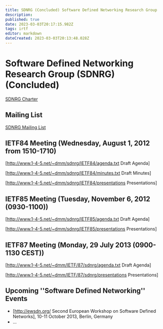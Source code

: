 ```yaml
---
title: SDNRG (Concluded) Software Defined Networking Research Group 
description: 
published: true
date: 2023-03-03T20:17:15.982Z
tags: irtf
editor: markdown
dateCreated: 2023-03-03T20:13:48.028Z
---
```


# Software Defined Networking Research Group (SDNRG) (Concluded)

[SDNRG Charter](https://irtf.org/concluded/sdnrg) 

## Mailing List 
[SDNRG Mailing List](https://mailarchive.ietf.org/arch/browse/sdn/)

## IETF84  Meeting (Wednesday, August 1, 2012 from 1510-1710) 

[http://www.1-4-5.net/~dmm/sdnrg/IETF84/agenda.txt Draft Agenda]

[http://www.1-4-5.net/~dmm/sdnrg/IETF84/minutes.txt Draft Minutes]

[http://www.1-4-5.net/~dmm/sdnrg/IETF84/presentations Presentations]


## IETF85 Meeting (Tuesday, November 6, 2012 (0930-1100)) 

[http://www.1-4-5.net/~dmm/sdnrg/IETF85/agenda.txt Draft Agenda]

[http://www.1-4-5.net/~dmm/sdnrg/IETF85/presentations Presentations]

## IETF87 Meeting (Monday, 29 July 2013 (0900-1130 CEST))

[http://www.1-4-5.net/~dmm/IETF/87/sdnrg/agenda.txt Draft Agenda]

[http://www.1-4-5.net/~dmm/IETF/87/sdnrg/presentations Presentations]




## Upcoming ''Software Defined Networking'' Events  
 
   * [http://ewsdn.org/ Second European Workshop on Software Defined Networks], 10-11 October 2013, Berlin, Germany
   * ...